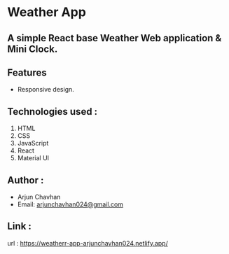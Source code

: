 # Weather App

## A simple React base Weather Web application & Mini Clock.

## Features
- Responsive design.

## Technologies used :
   1. HTML
   2. CSS
   3. JavaScript
   4. React
   5. Material UI

## Author :
   - Arjun Chavhan
   - Email: arjunchavhan024@gmail.com

## Link :
   url : https://weatherr-app-arjunchavhan024.netlify.app/

